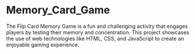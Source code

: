 # Memory_Card_Game
The Flip Card Memory Game is a fun and challenging activity that engages players by testing their memory and concentration. This project showcases the use of web technologies like HTML, CSS, and JavaScript to create an enjoyable gaming experience.
